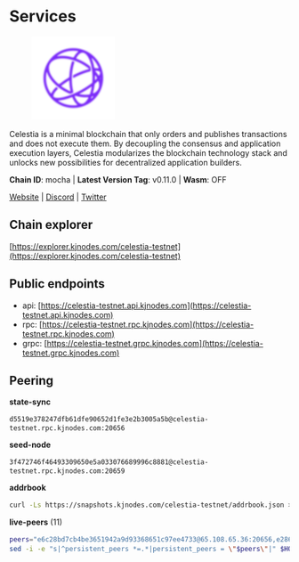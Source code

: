 # Services

<figure><img src="https://raw.githubusercontent.com/kj89/cosmos-images/main/logos/celestia.png" width="150" alt=""><figcaption></figcaption></figure>

Celestia is a minimal blockchain that only orders and publishes transactions and  does not execute them. By decoupling the consensus and application execution layers,  Celestia modularizes the blockchain technology stack and unlocks new possibilities  for decentralized application builders.

**Chain ID**: mocha | **Latest Version Tag**: v0.11.0 | **Wasm**: OFF

[Website](https://celestia.org) | [Discord](https://discord.gg/celestiacommunity) | [Twitter](https://twitter.com/CelestiaOrg)




## Chain explorer
[https://explorer.kjnodes.com/celestia-testnet](https://explorer.kjnodes.com/celestia-testnet)

## Public endpoints

* api: [https://celestia-testnet.api.kjnodes.com](https://celestia-testnet.api.kjnodes.com)
* rpc: [https://celestia-testnet.rpc.kjnodes.com](https://celestia-testnet.rpc.kjnodes.com)
* grpc: [https://celestia-testnet.grpc.kjnodes.com](https://celestia-testnet.grpc.kjnodes.com)

## Peering

**state-sync**

```text
d5519e378247dfb61dfe90652d1fe3e2b3005a5b@celestia-testnet.rpc.kjnodes.com:20656
```

**seed-node**

```text
3f472746f46493309650e5a033076689996c8881@celestia-testnet.rpc.kjnodes.com:20659
```

**addrbook**
```bash
curl -Ls https://snapshots.kjnodes.com/celestia-testnet/addrbook.json > $HOME/.celestia-app/config/addrbook.json
```

**live-peers** (11)
```bash
peers="e6c28bd7cb4be3651942a9d93368651c97ee4733@65.108.65.36:20656,e286b562eddc6fea1b2635f6623430225666fb2f@147.135.144.58:26656,e8906342e657ace92e1ed8599f0949da8dd75fbd@146.19.24.52:20656,43e9da043318a4ea0141259c17fcb06ecff816af@141.94.73.39:43656,d5519e378247dfb61dfe90652d1fe3e2b3005a5b@65.109.68.190:20656,f98ee535cea1baf4a8fa438d1cd4e69ac836791f@65.21.234.47:26826,3c3347474b104b38a16f98c4bc09665199bb6741@142.132.211.91:20656,6a03b088a9e183e7faa897afcc6b50c6971a4cd5@159.69.5.164:26656,3584c49855123abdc16b01a47f9e1bea38a9db1b@154.26.155.102:26656,70a4fcccfc02c8fc0172dd97def0e9d597ffa343@38.242.128.250:26656,1f243a32a4c741e6838f247350f0aa7655ea264e@173.249.40.87:26656"
sed -i -e "s|^persistent_peers *=.*|persistent_peers = \"$peers\"|" $HOME/.celestia-app/config/config.toml
```
